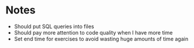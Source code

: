 # Notes

- Should put SQL queries into files
- Should pay more attention to code quality when I have more time
- Set end time for exercises to avoid wasting huge amounts of time again

